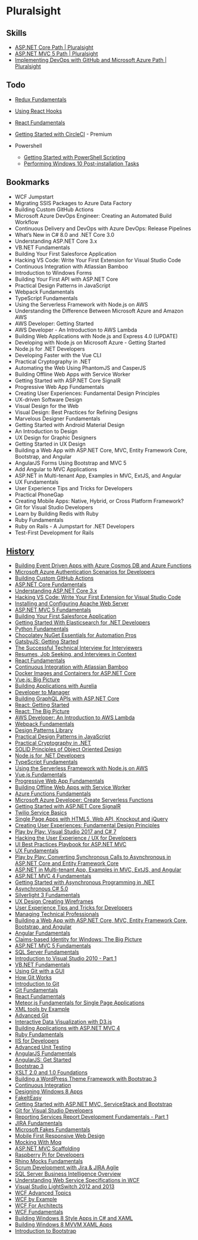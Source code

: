 # Pluralsight


## Skills

* [ASP.NET Core Path | Pluralsight](https://app.pluralsight.com/paths/skill/aspnet-core)
* [ASP.NET MVC 5 Path | Pluralsight](https://app.pluralsight.com/paths/skill/mvc5)
* [Implementing DevOps with GitHub and Microsoft Azure Path | Pluralsight](https://app.pluralsight.com/paths/skill/implementing-devops-with-github-and-microsoft-azure)

## Todo

* [Redux Fundamentals](https://app.pluralsight.com/library/courses/redux-fundamentals/table-of-contents)
* [Using React Hooks](https://app.pluralsight.com/library/courses/using-react-hooks/table-of-contents)
* [React Fundamentals](https://app.pluralsight.com/library/courses/react-fundamentals-update/table-of-contents)
* [Getting Started with CircleCI](https://app.pluralsight.com/library/courses/circleci-github-getting-started/description) - Premium

* Powershell
  * [Getting Started with PowerShell Scripting](https://app.pluralsight.com/library/courses/powershell-scripting-getting-started/table-of-contents)
  * [Performing Windows 10 Post-installation Tasks](https://app.pluralsight.com/library/courses/windows-10-performing-post-installation-tasks-cert/table-of-contents)


## Bookmarks

<!-- [...document.querySelectorAll("[class*='courseTitleCell']")].map(el => `* [${el.innerText}](${el.href})`).join("\n") -->

* WCF Jumpstart
* Migrating SSIS Packages to Azure Data Factory
* Building Custom GitHub Actions
* Microsoft Azure DevOps Engineer: Creating an Automated Build Workflow
* Continuous Delivery and DevOps with Azure DevOps: Release Pipelines
* What’s New in C# 8.0 and .NET Core 3.0
* Understanding ASP.NET Core 3.x
* VB.NET Fundamentals
* Building Your First Salesforce Application
* Hacking VS Code: Write Your First Extension for Visual Studio Code
* Continuous Integration with Atlassian Bamboo
* Introduction to Windows Forms
* Building Your First API with ASP.NET Core
* Practical Design Patterns in JavaScript
* Webpack Fundamentals
* TypeScript Fundamentals
* Using the Serverless Framework with Node.js on AWS
* Understanding the Difference Between Microsoft Azure and Amazon AWS
* AWS Developer: Getting Started
* AWS Developer - An Introduction to AWS Lambda
* Building Web Applications with Node.js and Express 4.0 (UPDATE)
* Developing with Node.js on Microsoft Azure - Getting Started
* Node.js for .NET Developers
* Developing Faster with the Vue CLI
* Practical Cryptography in .NET
* Automating the Web Using PhantomJS and CasperJS
* Building Offline Web Apps with Service Worker
* Getting Started with ASP.NET Core SignalR
* Progressive Web App Fundamentals
* Creating User Experiences: Fundamental Design Principles
* UX-driven Software Design
* Visual Design for the Web
* Visual Design: Best Practices for Refining Designs
* Marvelous Designer Fundamentals
* Getting Started with Android Material Design
* An Introduction to Design
* UX Design for Graphic Designers
* Getting Started in UX Design
* Building a Web App with ASP.NET Core, MVC, Entity Framework Core, Bootstrap, and Angular
* AngularJS Forms Using Bootstrap and MVC 5
* Add Angular to MVC Applications
* ASP.NET in Multi-tenant App, Examples in MVC, ExtJS, and Angular
* UX Fundamentals
* User Experience Tips and Tricks for Developers
* Practical PhoneGap
* Creating Mobile Apps: Native, Hybrid, or Cross Platform Framework?
* Git for Visual Studio Developers
* Learn by Building Redis with Ruby
* Ruby Fundamentals
* Ruby on Rails - A Jumpstart for .NET Developers
* Test-First Development for Rails

## [History](https://app.pluralsight.com/library/history)

<!-- [...document.querySelectorAll("[class*='tableCourseLink']")].map(el => `* [${el.innerText}](${el.href})`).join("\n") -->

* [Building Event Driven Apps with Azure Cosmos DB and Azure Functions](https://app.pluralsight.com/library/courses/microsoft-ignite-session-66)
* [Microsoft Azure Authentication Scenarios for Developers](https://app.pluralsight.com/library/courses/microsoft-azure-authentication-scenarios-developers)
* [Building Custom GitHub Actions](https://app.pluralsight.com/library/courses/building-custom-github-actions)
* [ASP.NET Core Fundamentals](https://app.pluralsight.com/library/courses/aspnet-core-fundamentals)
* [Understanding ASP.NET Core 3.x](https://app.pluralsight.com/library/courses/understanding-aspdotnet-core-3x)
* [Hacking VS Code: Write Your First Extension for Visual Studio Code](https://app.pluralsight.com/library/courses/visual-studio-code-write-first-extension)
* [Installing and Configuring Apache Web Server](https://app.pluralsight.com/library/courses/apache-web-server-install-config)
* [ASP.NET MVC 5 Fundamentals](https://app.pluralsight.com/library/courses/asp-net-mvc5-web-apps)
* [Building Your First Salesforce Application](https://app.pluralsight.com/library/courses/your-first-salesforce-application)
* [Getting Started With Elasticsearch for .NET Developers](https://app.pluralsight.com/library/courses/elasticsearch-for-dotnet-developers)
* [Python Fundamentals](https://app.pluralsight.com/library/courses/python-fundamentals)
* [Chocolatey NuGet Essentials for Automation Pros](https://app.pluralsight.com/library/courses/chocolatey-nuget-automation-pros)
* [GatsbyJS: Getting Started](https://app.pluralsight.com/library/courses/gatsbyjs-getting-started)
* [The Successful Technical Interview for Interviewers](https://app.pluralsight.com/library/courses/successful-technical-interview-interviewers)
* [Resumes, Job Seeking, and Interviews in Context](https://app.pluralsight.com/library/courses/resumes-job-seeking-interviews-context)
* [React Fundamentals](https://app.pluralsight.com/library/courses/react-fundamentals-update)
* [Continuous Integration with Atlassian Bamboo](https://app.pluralsight.com/library/courses/atlassian-bamboo-continuous-integration)
* [Docker Images and Containers for ASP.NET Core](https://app.pluralsight.com/library/courses/docker-images-containers-aspdotnet-core)
* [Vue.js: Big Picture](https://app.pluralsight.com/library/courses/vuejs-big-picture)
* [Building Applications with Aurelia](https://app.pluralsight.com/library/courses/building-applications-aurelia)
* [Developer to Manager](https://app.pluralsight.com/library/courses/developer-to-manager)
* [Building GraphQL APIs with ASP.NET Core](https://app.pluralsight.com/library/courses/building-graphql-apis-aspdotnet-core)
* [React: Getting Started](https://app.pluralsight.com/library/courses/react-js-getting-started)
* [React: The Big Picture](https://app.pluralsight.com/library/courses/react-big-picture)
* [AWS Developer: An Introduction to AWS Lambda](https://app.pluralsight.com/library/courses/aws-developer-introduction-aws-lambda)
* [Webpack Fundamentals](https://app.pluralsight.com/library/courses/webpack-fundamentals)
* [Design Patterns Library](https://app.pluralsight.com/library/courses/patterns-library)
* [Practical Design Patterns in JavaScript](https://app.pluralsight.com/library/courses/javascript-practical-design-patterns)
* [Practical Cryptography in .NET](https://app.pluralsight.com/library/courses/practical-cryptography-dotnet)
* [SOLID Principles of Object Oriented Design](https://app.pluralsight.com/library/courses/principles-oo-design)
* [Node.js for .NET Developers](https://app.pluralsight.com/library/courses/nodejs-dotnet-developers)
* [TypeScript Fundamentals](https://app.pluralsight.com/library/courses/typescript)
* [Using the Serverless Framework with Node.js on AWS](https://app.pluralsight.com/library/courses/aws-nodejs-serverless-framework-using)
* [Vue.js Fundamentals](https://app.pluralsight.com/library/courses/vuejs-fundamentals)
* [Progressive Web App Fundamentals](https://app.pluralsight.com/library/courses/progressive-web-app-fundamentals)
* [Building Offline Web Apps with Service Worker](https://app.pluralsight.com/library/courses/building-offline-web-apps-service-worker)
* [Azure Functions Fundamentals](https://app.pluralsight.com/library/courses/azure-functions-fundamentals)
* [Microsoft Azure Developer: Create Serverless Functions](https://app.pluralsight.com/library/courses/microsoft-azure-serverless-functions-create)
* [Getting Started with ASP.NET Core SignalR](https://app.pluralsight.com/library/courses/aspdotnet-core-signalr-getting-started)
* [Twilio Service Basics](https://app.pluralsight.com/library/courses/twilio-service-basics)
* [Single Page Apps with HTML5, Web API, Knockout and jQuery](https://app.pluralsight.com/library/courses/spa)
* [Creating User Experiences: Fundamental Design Principles](https://app.pluralsight.com/library/courses/cux-designprinciples)
* [Play by Play: Visual Studio 2017 and C# 7](https://app.pluralsight.com/library/courses/play-by-play-visual-studio-2017-csharp-7)
* [Hacking the User Experience / UX for Developers](https://app.pluralsight.com/library/courses/hacking-user-experience)
* [UI Best Practices Playbook for ASP.NET MVC](https://app.pluralsight.com/library/courses/aspdotnet-mvc-ui-best-practices-playbook)
* [UX Fundamentals](https://app.pluralsight.com/library/courses/ux-fundamentals-2426)
* [Play by Play: Converting Synchronous Calls to Asynchronous in ASP.NET Core and Entity Framework Core](https://app.pluralsight.com/library/courses/play-by-play-converting-to-asynch-calls)
* [ASP.NET in Multi-tenant App, Examples in MVC, ExtJS, and Angular](https://app.pluralsight.com/library/courses/aspnet-multi-tenant-app-mvc-extjs-angular)
* [ASP.NET MVC 4 Fundamentals](https://app.pluralsight.com/library/courses/mvc4)
* [Getting Started with Asynchronous Programming in .NET](https://app.pluralsight.com/library/courses/asynchronous-programming-dotnet-getting-started)
* [Asynchronous C# 5.0](https://app.pluralsight.com/library/courses/skeet-async)
* [Silverlight 3 Fundamentals](https://app.pluralsight.com/library/courses/silverlight-fundamentals)
* [UX Design Creating Wireframes](https://app.pluralsight.com/library/courses/ux-design-creating-wireframes)
* [User Experience Tips and Tricks for Developers](https://app.pluralsight.com/library/courses/ux-tips-tricks-developers)
* [Managing Technical Professionals](https://app.pluralsight.com/library/courses/managing-technical-professionals)
* [Building a Web App with ASP.NET Core, MVC, Entity Framework Core, Bootstrap, and Angular](https://app.pluralsight.com/library/courses/aspnetcore-mvc-efcore-bootstrap-angular-web)
* [Angular Fundamentals](https://app.pluralsight.com/library/courses/angular-fundamentals)
* [Claims-based Identity for Windows: The Big Picture](https://app.pluralsight.com/library/courses/claims-based-identity-big-picture)
* [ASP.NET MVC 5 Fundamentals](https://app.pluralsight.com/library/courses/aspdotnet-mvc5-fundamentals)
* [SQL Server Fundamentals](https://app.pluralsight.com/library/courses/sql-server-fundamentals)
* [Introduction to Visual Studio 2010 - Part 1](https://app.pluralsight.com/library/courses/vs2010-gettingstarted)
* [VB.NET Fundamentals](https://app.pluralsight.com/library/courses/vb-fundamentals)
* [Using Git with a GUI](https://app.pluralsight.com/library/courses/using-git-with-gui)
* [How Git Works](https://app.pluralsight.com/library/courses/how-git-works)
* [Introduction to Git](https://app.pluralsight.com/library/courses/introduction-to-git)
* [Git Fundamentals](https://app.pluralsight.com/library/courses/git-fundamentals)
* [React Fundamentals](https://app.pluralsight.com/library/courses/react-fundamentals)
* [Meteor.js Fundamentals for Single Page Applications](https://app.pluralsight.com/library/courses/meteorjs-fundamentals-single-page-apps)
* [XML tools by Example](https://app.pluralsight.com/library/courses/xml-by-example)
* [Advanced Git](https://app.pluralsight.com/library/courses/advanced-git)
* [Interactive Data Visualization with D3.js](https://app.pluralsight.com/library/courses/interactive-data-visualization-d3js)
* [Building Applications with ASP.NET MVC 4](https://app.pluralsight.com/library/courses/mvc4-building)
* [Ruby Fundamentals](https://app.pluralsight.com/library/courses/ruby-fundamentals)
* [IIS for Developers](https://app.pluralsight.com/library/courses/iis-for-developers)
* [Advanced Unit Testing](https://app.pluralsight.com/library/courses/advanced-unit-testing)
* [AngularJS Fundamentals](https://app.pluralsight.com/library/courses/angularjs-fundamentals)
* [AngularJS: Get Started](https://app.pluralsight.com/library/courses/angularjs-get-started)
* [Bootstrap 3](https://app.pluralsight.com/library/courses/bootstrap-3)
* [XSLT 2.0 and 1.0 Foundations](https://app.pluralsight.com/library/courses/xslt-foundations-part1)
* [Building a WordPress Theme Framework with Bootstrap 3](https://app.pluralsight.com/library/courses/building-wordpress-theme-framework-bootstrap3)
* [Continuous Integration](https://app.pluralsight.com/library/courses/continuous-integration)
* [Designing Windows 8 Apps](https://app.pluralsight.com/library/courses/designing-windows8-applications)
* [FakeItEasy](https://app.pluralsight.com/library/courses/fakeiteasy)
* [Getting Started with ASP.NET MVC, ServiceStack and Bootstrap](https://app.pluralsight.com/library/courses/getting-started-aspdotnet-mvcservice-stack-bootstrap)
* [Git for Visual Studio Developers](https://app.pluralsight.com/library/courses/git-visual-studio-developers)
* [Reporting Services Report Development Fundamentals - Part 1](https://app.pluralsight.com/library/courses/intro-ssrs-reporting)
* [JIRA Fundamentals](https://app.pluralsight.com/library/courses/jira-fundamentals)
* [Microsoft Fakes Fundamentals](https://app.pluralsight.com/library/courses/microsoft-fakes)
* [Mobile First Responsive Web Design](https://app.pluralsight.com/library/courses/mobile-first-responsive-web-design)
* [Mocking With Moq](https://app.pluralsight.com/library/courses/mocking-with-moq)
* [ASP.NET MVC Scaffolding](https://app.pluralsight.com/library/courses/mvc-scaffolding)
* [Raspberry Pi for Developers](https://app.pluralsight.com/library/courses/raspberry-pi-for-developers)
* [Rhino Mocks Fundamentals](https://app.pluralsight.com/library/courses/rhinomock-fundamentals)
* [Scrum Development with Jira & JIRA Agile](https://app.pluralsight.com/library/courses/scrum-development-jira-agile)
* [SQL Server Business Intelligence Overview](https://app.pluralsight.com/library/courses/sql-server-bi)
* [Understanding Web Service Specifications in WCF](https://app.pluralsight.com/library/courses/understanding-web-service-specifications-wcf)
* [Visual Studio LightSwitch 2012 and 2013](https://app.pluralsight.com/library/courses/visual-studio-lightswitch2012)
* [WCF Advanced Topics](https://app.pluralsight.com/library/courses/wcf-advanced-topics)
* [WCF by Example](https://app.pluralsight.com/library/courses/wcf-by-example)
* [WCF For Architects](https://app.pluralsight.com/library/courses/wcf-for-architects)
* [WCF Fundamentals](https://app.pluralsight.com/library/courses/wcf-fundamentals)
* [Building Windows 8 Style Apps in C# and XAML](https://app.pluralsight.com/library/courses/win8-csxaml)
* [Building Windows 8 MVVM XAML Apps](https://app.pluralsight.com/library/courses/win8mvvm)
* [Introduction to Bootstrap](https://app.pluralsight.com/library/courses/bootstrap-introduction)
